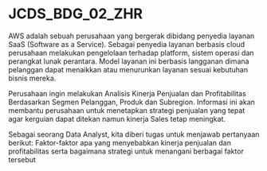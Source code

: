 # JCDS_BDG_02_ZHR
AWS adalah sebuah perusahaan yang bergerak dibidang penyedia layanan SaaS (Software as a Service). Sebagai penyedia layanan berbasis cloud perusahaan melakukan pengelolaan terhadap platform, sistem operasi dan perangkat lunak perantara. Model layanan ini berbasis langganan dimana pelanggan dapat menaikkan atau menurunkan layanan sesuai kebutuhan bisnis mereka.

Perusahaan ingin melakukan Analisis Kinerja Penjualan dan Profitabilitas Berdasarkan Segmen Pelanggan, Produk dan Subregion. Informasi ini akan membantu perusahaan untuk menetapkan strategi penjualan yang tepat agar kerguian dapat ditekan namun kinerja Sales tetap meningkat.

Sebagai seorang Data Analyst, kita diberi tugas untuk menjawab pertanyaan berikut:
Faktor-faktor apa yang menyebabkan kinerja penjualan dan profitabilitas serta bagaimana strategi untuk menangani berbagai faktor tersebut
